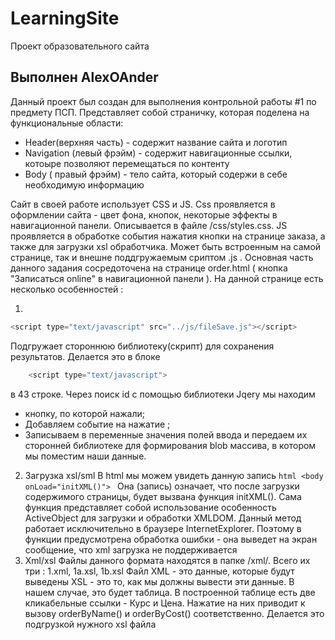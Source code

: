 # LearningSite
 Проект образовательного сайта 

Выполнен AlexOAnder
-----
Данный проект был создан для выполнения контрольной работы #1 по предмету ПСП. 
Представляет собой страничку, которая поделена на функциональные области:

-	 Header(верхняя часть) - содержит название сайта и логотип
-	 Navigation (левый фрэйм) - содержит навигационные ссылки, котоыре позволяют перемещаться по контенту
-	 Body ( правый фрэйм) - тело сайта, который содержи в себе необходимую информацию

Сайт в своей работе использует CSS и JS. Сss проявляется в оформлении сайта - цвет фона,
кнопок, некоторые эффекты в навигационной панели. Описывается в файле /css/styles.css.
JS проявляется в обработке события нажатия кнопки на странице заказа, а также для загрузки xsl обработчика.
Может быть встроенным на самой странице, так и внешне поддгружаемым сриптом .js .
Основная часть данного задания сосредоточена на странице order.html ( кнопка "Записаться online" в навигационной панели ).
На данной странице есть несколько особенностей :


1) 
```js
<script type="text/javascript" src="../js/fileSave.js"></script> 
```
Подгружает стороннюю библиотеку(скрипт) для сохранения результатов. 
Делается это в блоке 
```js
	<script type="text/javascript">
```
в 43 строке. Через поиск id с помощью библиотеки Jqery мы находим 
-	 кнопку, по которой нажали;
-	 Добавляем событие на нажатие ;
-	 Записываем в переменные значения полей ввода и передаем их сторонней библиотеке для формирования blob массива, в котором мы поместим наши данные.
	
2) Загрузка xsl/sml 
	В html мы можем увидеть данную запись 
		```html
			<body onLoad="initXML()">
		```
	Она (запись) означает, что после загрузки содержимого страницы, будет вызвана функция initXML().
	Cама функция представляет собой использование особенность ActiveObject для загрузки и обработки XMLDOM.
	Данный метод работает исключительно в браузере InternetExplorer. 
	Поэтому в функции предусмотрена обработка ошибки - она выведет на экран сообщение, что xml загрузка не поддерживается
3) Xml/xsl 
	Файлы данного формата находятся в папке /xml/. Всего их три : 1.xml, 1a.xsl, 1b.xsl
	Файл XML - это данные, которые будут выведены
	XSL - это то, как мы должны вывести эти данные. В нашем случае, это будет таблица.
	В построенной таблице есть две кликабельные ссылки - Курс и Цена. Нажатие на них приводит к вызову orderByName() и orderByCost()
	соответственно. Делается это подгрузкой нужного xsl файла

